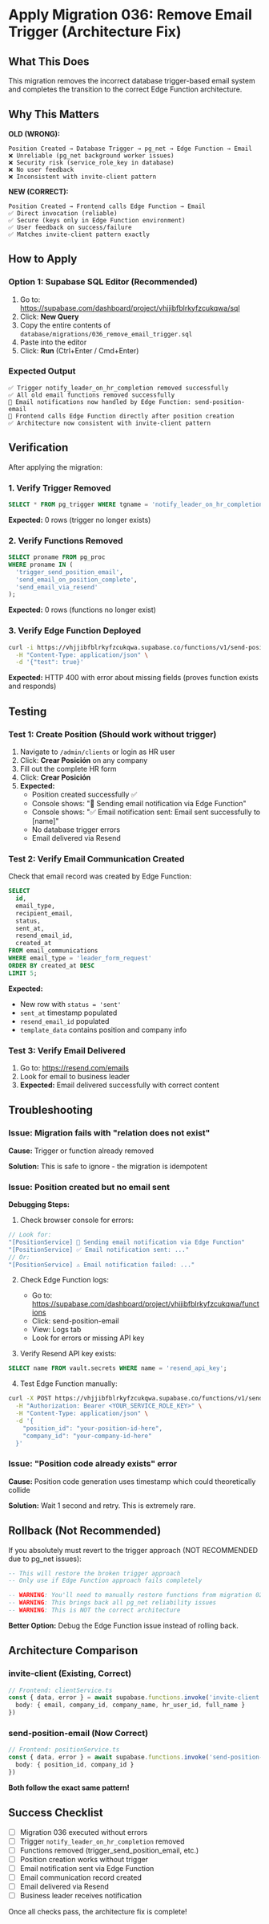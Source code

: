 # Apply Migration 036: Remove Email Trigger (Architecture Fix)

## What This Does

This migration removes the incorrect database trigger-based email system and completes the transition to the correct Edge Function architecture.

## Why This Matters

**OLD (WRONG):**
```
Position Created → Database Trigger → pg_net → Edge Function → Email
❌ Unreliable (pg_net background worker issues)
❌ Security risk (service_role_key in database)
❌ No user feedback
❌ Inconsistent with invite-client pattern
```

**NEW (CORRECT):**
```
Position Created → Frontend calls Edge Function → Email
✅ Direct invocation (reliable)
✅ Secure (keys only in Edge Function environment)
✅ User feedback on success/failure
✅ Matches invite-client pattern exactly
```

## How to Apply

### Option 1: Supabase SQL Editor (Recommended)

1. Go to: https://supabase.com/dashboard/project/vhjjibfblrkyfzcukqwa/sql
2. Click: **New Query**
3. Copy the entire contents of `database/migrations/036_remove_email_trigger.sql`
4. Paste into the editor
5. Click: **Run** (Ctrl+Enter / Cmd+Enter)

### Expected Output

```
✅ Trigger notify_leader_on_hr_completion removed successfully
✅ All old email functions removed successfully
📧 Email notifications now handled by Edge Function: send-position-email
🔧 Frontend calls Edge Function directly after position creation
✅ Architecture now consistent with invite-client pattern
```

## Verification

After applying the migration:

### 1. Verify Trigger Removed
```sql
SELECT * FROM pg_trigger WHERE tgname = 'notify_leader_on_hr_completion';
```
**Expected:** 0 rows (trigger no longer exists)

### 2. Verify Functions Removed
```sql
SELECT proname FROM pg_proc
WHERE proname IN (
  'trigger_send_position_email',
  'send_email_on_position_complete',
  'send_email_via_resend'
);
```
**Expected:** 0 rows (functions no longer exist)

### 3. Verify Edge Function Deployed
```bash
curl -i https://vhjjibfblrkyfzcukqwa.supabase.co/functions/v1/send-position-email \
  -H "Content-Type: application/json" \
  -d '{"test": true}'
```
**Expected:** HTTP 400 with error about missing fields (proves function exists and responds)

## Testing

### Test 1: Create Position (Should work without trigger)

1. Navigate to `/admin/clients` or login as HR user
2. Click: **Crear Posición** on any company
3. Fill out the complete HR form
4. Click: **Crear Posición**
5. **Expected:**
   - Position created successfully ✅
   - Console shows: "📧 Sending email notification via Edge Function"
   - Console shows: "✅ Email notification sent: Email sent successfully to [name]"
   - No database trigger errors
   - Email delivered via Resend

### Test 2: Verify Email Communication Created

Check that email record was created by Edge Function:

```sql
SELECT
  id,
  email_type,
  recipient_email,
  status,
  sent_at,
  resend_email_id,
  created_at
FROM email_communications
WHERE email_type = 'leader_form_request'
ORDER BY created_at DESC
LIMIT 5;
```

**Expected:**
- New row with `status = 'sent'`
- `sent_at` timestamp populated
- `resend_email_id` populated
- `template_data` contains position and company info

### Test 3: Verify Email Delivered

1. Go to: https://resend.com/emails
2. Look for email to business leader
3. **Expected:** Email delivered successfully with correct content

## Troubleshooting

### Issue: Migration fails with "relation does not exist"

**Cause:** Trigger or function already removed

**Solution:** This is safe to ignore - the migration is idempotent

### Issue: Position created but no email sent

**Debugging Steps:**

1. Check browser console for errors:
```javascript
// Look for:
"[PositionService] 📧 Sending email notification via Edge Function"
"[PositionService] ✅ Email notification sent: ..."
// Or:
"[PositionService] ⚠️ Email notification failed: ..."
```

2. Check Edge Function logs:
   - Go to: https://supabase.com/dashboard/project/vhjjibfblrkyfzcukqwa/functions
   - Click: send-position-email
   - View: Logs tab
   - Look for errors or missing API key

3. Verify Resend API key exists:
```sql
SELECT name FROM vault.secrets WHERE name = 'resend_api_key';
```

4. Test Edge Function manually:
```bash
curl -X POST https://vhjjibfblrkyfzcukqwa.supabase.co/functions/v1/send-position-email \
  -H "Authorization: Bearer <YOUR_SERVICE_ROLE_KEY>" \
  -H "Content-Type: application/json" \
  -d '{
    "position_id": "your-position-id-here",
    "company_id": "your-company-id-here"
  }'
```

### Issue: "Position code already exists" error

**Cause:** Position code generation uses timestamp which could theoretically collide

**Solution:** Wait 1 second and retry. This is extremely rare.

## Rollback (Not Recommended)

If you absolutely must revert to the trigger approach (NOT RECOMMENDED due to pg_net issues):

```sql
-- This will restore the broken trigger approach
-- Only use if Edge Function approach fails completely

-- WARNING: You'll need to manually restore functions from migration 022
-- WARNING: This brings back all pg_net reliability issues
-- WARNING: This is NOT the correct architecture
```

**Better Option:** Debug the Edge Function issue instead of rolling back.

## Architecture Comparison

### invite-client (Existing, Correct)
```typescript
// Frontend: clientService.ts
const { data, error } = await supabase.functions.invoke('invite-client', {
  body: { email, company_id, company_name, hr_user_id, full_name }
})
```

### send-position-email (Now Correct)
```typescript
// Frontend: positionService.ts
const { data, error } = await supabase.functions.invoke('send-position-email', {
  body: { position_id, company_id }
})
```

**Both follow the exact same pattern!**

## Success Checklist

- [ ] Migration 036 executed without errors
- [ ] Trigger `notify_leader_on_hr_completion` removed
- [ ] Functions removed (trigger_send_position_email, etc.)
- [ ] Position creation works without trigger
- [ ] Email notification sent via Edge Function
- [ ] Email communication record created
- [ ] Email delivered via Resend
- [ ] Business leader receives notification

Once all checks pass, the architecture fix is complete!
